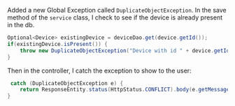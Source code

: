 Added a new Global Exception called `DuplicateObjectException`. In the save method of the `service` class, I check to see if the device is already present in the db.
```java
Optional<Device> existingDevice = deviceDao.get(device.getId());  
if(existingDevice.isPresent()) {  
    throw new DuplicateObjectException("Device with id " + device.getId() + " already exists");  
}
```
 Then in the controller, I catch the exception to show to the user:
```java
 catch (DuplicateObjectException e) {  
    return ResponseEntity.status(HttpStatus.CONFLICT).body(e.getMessage());  
}
```